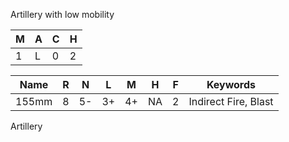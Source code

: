 Artillery with low mobility

| M   | A   | C   | H   |
| --- | --- | --- | --- |
| 1   | L   | 0   | 2   |

| Name  | R   | N   | L   | M   | H   | F   | Keywords             |
| ----- | --- | --- | --- | --- | --- | --- | -------------------- |
| 155mm | 8   | 5-  | 3+  | 4+  | NA  | 2   | Indirect Fire, Blast |
Artillery